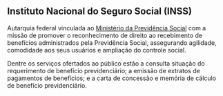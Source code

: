 Instituto Nacional do Seguro Social (INSS)
---

Autarquia federal vinculada ao [Ministério da Previdência Social] com a missão de promover o reconhecimento de direito ao recebimento de benefícios administrados pela Previdência Social, assegurando agilidade, comodidade aos seus usuários e ampliação do controle social.

Dentre os serviços ofertados ao público estão a consulta situação do requerimento de benefício previdenciário; a emissão de extratos de pagamentos de benefícios; e a carta de concessão e memória de cálculo de benefício previdenciário.

[Ministério da Previdência Social]:/orgao/ministerio-da-previdencia-social-mps